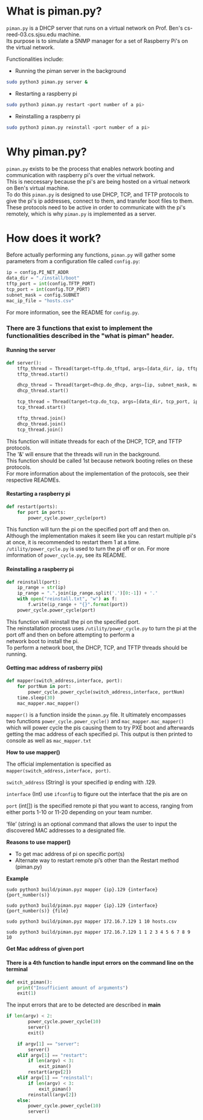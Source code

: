 # What is piman.py?

`piman.py` is a DHCP server that runs on a virtual network on Prof. Ben's cs-reed-03.cs.sjsu.edu machine.  
Its purpose is to simulate a SNMP manager for a set of Raspberry Pi's on the virtual network.  

Functionalities include:  

* Running the piman server in the background
```bash
sudo python3 piman.py server &
```
* Restarting a raspberry pi
```bash
sudo python3 piman.py restart <port number of a pi>
```
* Reinstalling a raspberry pi
```bash
sudo python3 piman.py reinstall <port number of a pi>
```

# Why piman.py?

`piman.py` exists to be the process that enables network booting and communication with raspberry pi's over the virtual network.  
This is neccessary because the pi's are being hosted on a virtual network on Ben's virtual machine.  
To do this `piman.py` is designed to use DHCP, TCP, and TFTP protocols to give the pi's ip addresses, connect to them, and transfer boot files to them.  
These protocols need to be active in order to communicate with the pi's remotely, which is why `piman.py` is implemented as a server.  

# How does it work?

Before actually performing any functions, `piman.py` will gather some parameters from a configuration file called `config.py`:  
```python
ip = config.PI_NET_ADDR
data_dir = "./install/boot"
tftp_port = int(config.TFTP_PORT)
tcp_port = int(config.TCP_PORT)
subnet_mask = config.SUBNET
mac_ip_file = "hosts.csv"
```
For more information, see the README for `config.py`.  

### There are 3 functions that exist to implement the functionalities described in the "what is piman" header.

#### Running the server
```python
def server():
    tftp_thread = Thread(target=tftp.do_tftpd, args=[data_dir, ip, tftp_port], name="tftpd")
    tftp_thread.start()

    dhcp_thread = Thread(target=dhcp.do_dhcp, args=[ip, subnet_mask, mac_ip_file], name="dhcpd")
    dhcp_thread.start()

    tcp_thread = Thread(target=tcp.do_tcp, args=[data_dir, tcp_port, ip], name="tcp")
    tcp_thread.start()

    tftp_thread.join()
    dhcp_thread.join()
    tcp_thread.join()
```
This function will initiate threads for each of the DHCP, TCP, and TFTP protocols.  
The '&' will ensure that the threads will run in the background.  
This function should be called 1st because network booting relies on these protocols.    
For more information about the implementation of the protocols, see their respective READMEs.  


#### Restarting a raspberry pi  
```python
def restart(ports):
    for port in ports:
        power_cycle.power_cycle(port)
```
This function will turn the pi on the specified port off and then on.  
Although the implementation makes it seem like you can restart multiple pi's at once, it is recommended to restart them 1 at a time.  
`/utility/power_cycle.py` is used to turn the pi off or on. For more imformation of `power_cycle.py`, see its README.  


#### Reinstalling a raspberry pi
```python
def reinstall(port):
    ip_range = str(ip)
    ip_range = ".".join(ip_range.split('.')[0:-1]) + '.'
    with open("reinstall.txt", "w") as f:
        f.write(ip_range + "{}".format(port))
    power_cycle.power_cycle(port)
```
This function will reinstall the pi on the specified port.  
The reinstallation process uses `/utility/power_cycle.py` to turn the pi at the port off and then on before attempting to perform a  
network boot to install the pi.  
To perform a network boot, the DHCP, TCP, and TFTP threads should be running.  

#### Getting mac address of rasberry pi(s)
``` python
def mapper(switch_address,interface, port):
    for portNum in port:
        power_cycle.power_cycle(switch_address,interface, portNum)
    time.sleep(30)
    mac_mapper.mac_mapper()
```
`mapper()` is a function inside the `piman.py` file. It ultimately encompasses two functions `power_cycle.power_cycle()` and `mac_mapper.mac_mapper()` which will power cycle the pis causing them to try PXE boot and afterwards getting the mac address of each specified pi. This output is then printed to console as well as `mac_mapper.txt`

**How to use mapper()**

The official implementation is specified as `mapper(switch_address,interface, port)`.

`switch_address` (String) is your specified ip ending with .129.

`interface` (Int) use `ifconfig` to figure out the interface that the pis are on

`port` (int[]) is the specified remote pi that you want to access, ranging from either ports 1-10 or 11-20 depending on your team number.

‘file’ (string) is an optional command that allows the user to input the discovered MAC addresses to a designated file.

**Reasons to use mapper()**



*   To get mac address of pi on specific port(s)
*   Alternate way to restart remote pi’s other than the Restart method (piman.py)

**Example**

`sudo python3 build/piman.pyz mapper {ip}.129 {interface} {port_number(s)}`

`sudo python3 build/piman.pyz mapper {ip}.129 {interface} {port_number(s)} {file}`

`sudo python3 build/piman.pyz mapper 172.16.7.129 1 10 hosts.csv`

`sudo python3 build/piman.pyz mapper 172.16.7.129 1 1 2 3 4 5 6 7 8 9 10`

**Get Mac address of given port**


#### There is a 4th function to handle input errors on the command line on the terminal
```python
def exit_piman():
    print("Insufficient amount of arguments")
    exit(1)
```
The input errors that are to be detected are described in __main__
```python
if len(argv) < 2:
        power_cycle.power_cycle(10)
        server()
        exit()

    if argv[1] == "server":
        server()
    elif argv[1] == "restart":
        if len(argv) < 3:
            exit_piman()
        restart(argv[2])
    elif argv[1] == "reinstall":
        if len(argv) < 3:
            exit_piman()
        reinstall(argv[2])
    else:
        power_cycle.power_cycle(10)
        server()
```
